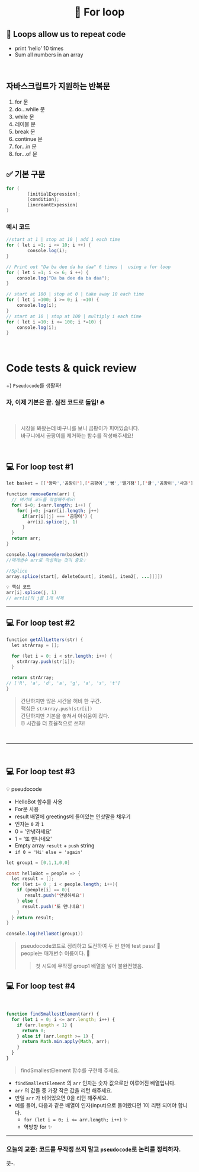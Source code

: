 # <p align="center"> 🔁 For loop

## 🔁 Loops allow us to repeat code

- print ‘hello’ 10 times
- Sum all numbers in an array

<br>

## 자바스크립트가 지원하는 반복문

1. for 문
1. do...while 문
1. while 문
1. 레이블 문
1. break 문
1. continue 문
1. for...in 문
1. for...of 문

## ✅ 기본 구문

```java script
for (
		[initialExpression];
		[condition];
		[increantExpession]
)
```

### 예시 코드

```java script
//start at 1 | stop at 10 | add 1 each time
for ( let i =1; i <= 10; i ++) {
		console.log(i);
}

// Print out "Da ba dee da ba daa" 6 times |  using a for loop
for ( let i =1; i <= 6; i ++) {
	console.log("Da ba dee da ba daa");
}

// start at 100 | stop at 0 | take away 10 each time
for ( let i =100; i >= 0; i -=10) {
	console.log(i);
}
// start at 10 | stop at 100 | multiply i each time
for ( let i =10; i <= 100; i *=10) {
	console.log(i);
}
```

<br>

# Code tests & quick review

+) `Pseudocode`를 생활화!

### 자, 이제 기본은 끝. 실전 코드로 돌입! 🔥

<br>

> 시장을 봐왔는데 바구니를 보니 곰팡이가 피어있습니다. <br>
> 바구니에서 곰팡이를 제거하는 함수를 작성해주세요!

<br>

## 💻 For loop test #1

```java script
let basket = [['양파','곰팡이'],['곰팡이','빵','딸기잼'],['귤','곰팡이','사과']];

function removeGerm(arr) {
  // 여기에 코드를 작성해주세요!
  for( i=0; i<arr.length; i++) {
    for( j=0; j<arr[i].length; j++)
      if(arr[i][j] === '곰팡이') {
        arr[i].splice(j, 1)
      }
  }
  return arr;
}

console.log(removeGerm(basket))
//매개변수 arr로 작성하는 것이 중요💡
```

```java script
//Splice
array.splice(start[, deleteCount[, item1[, item2[, ...]]]])
```

```java script
💡 핵심 코드
arr[i].splice(j, 1)
// arr[i]의 j를 1개 삭제
```

<hr>

## 💻 For loop test #2

```java script
function getAllLetters(str) {
  let strArray = [];

  for (let i = 0; i < str.length; i++) {
    strArray.push(str[i]);
  }

  return strArray;
// ['R', 'a', 'd', 'a', 'g', 'a', 's', 't']
}
```

> 간단하지만 많은 시간을 허비 한 구간. <br>
> 핵심은 `strArray.push(str[i])` <br>
> 간단하지만 기본을 놓쳐서 아쉬움이 컸다.<br>
> ⏰ 시간을 더 효율적으로 쓰자!

<br>
<hr>
<br>

## 💻 For loop test #3

💡 pseudocode

- HelloBot 함수를 사용
- For문 사용
- result 배열에 greetings에 들어있는 인삿말을 채우기
- 인자는 `0` 과 `1`
- 0 = '안녕하세요'
- 1 = '또 만나네요'
- Empty array `result` + `push` string
- `if 0 = 'Hi'` `else = 'again'`

```Java script
let group1 = [0,1,1,0,0]

const helloBot = people => {
  let result = [];
  for (let i= 0 ; i < people.length; i++){
    if (people[i] == 0){
       result.push('안녕하세요')
    } else {
      result.push('또 만나네요')
    }
  } return result;
}

console.log(helloBot(group1))
```

> pseudocode코드로 정리하고 도전하여 두 번 만에 test pass! 👏 <br>
> people는 매개변수 이름이다. 🤫
>
> > 첫 시도에 무작정 group1 배열을 넣어 불완전했음.
> > <br>

## 💻 For loop test #4

<br>

```javascript
function findSmallestElement(arr) {
  for (let i = 0; i <= arr.length; i++) {
    if (arr.length < 1) {
      return 0;
    } else if (arr.length >= 1) {
      return Math.min.apply(Math, arr);
    }
  }
}
```

> findSmallestElement 함수를 구현해 주세요.

- `findSmallestElement` 의 `arr` 인자는 숫자 값으로만 이루어진 배열입니다.
- `arr` 의 값들 중 가장 작은 값을 리턴 해주세요.
- 만일 `arr` 가 비어있으면 0을 리턴 해주세요.
- 예를 들어, 다음과 같은 배열이 인자(input)으로 들어왔다면 1이 리턴 되어야 합니다.
  - `for (let i = 0; i <= arr.length; i++)` ✨
  - 역방향 for ✨

<hr>

### 오늘의 교훈: 코드를 무작정 쓰지 말고 `pseudocode`로 논리를 정리하자.

끗-.
